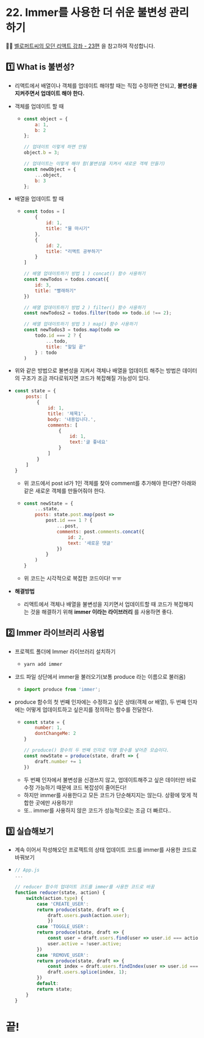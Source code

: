 # 22. Immer를 사용한 더 쉬운 불변성 관리하기

✍🏻 [벨로퍼트씨의 모던 리액트 강좌 - 23편](https://react.vlpt.us/basic/23-immer.html) 을 참고하여 작성합니다.

## 1️⃣ What is 불변성?

* 리액트에서 배열이나 객체를 업데이트 해야할 때는 직접 수정하면 안되고, __불변성을 지켜주면서 업데이트 해야 한다.__
* 객체를 업데이트 할 때
    *   ~~~javascript
        const object = {
            a: 1,
            b: 2
        };

        // 업데이트 이렇게 하면 안됨
        object.b = 3;

        // 업데이트는 이렇게 해야 함(불변성을 지켜서 새로운 객체 만들기)
        const newObject = {
            ...object,
            b: 3
        };
        ~~~
* 배열을 업데이트 할 때
    *   ~~~javascript
        const todos = [
            {
                id: 1,
                title: "물 마시기"
            },
            {
                id: 2,
                title: "리액트 공부하기"
            }
        ]

        // 배열 업데이트하기 방법 1 ) concat() 함수 사용하기
        const newTodos = todos.concat({
            id: 3,
            title: "빨래하기"
        })

        // 배열 업데이트하기 방법 2 ) filter() 함수 사용하기
        const newTodos2 = todos.filter(todo => todo.id !== 2);

        // 배열 업데이트하기 방법 3 ) map() 함수 사용하기
        const newTodos3 = todos.map(todo => 
            todo.id === 2 ? {
                ...todo,
                title: "할일 끝"
            } : todo
        )
        ~~~
* 위와 같은 방법으로 불변성을 지켜서 객체나 배열을 업데이트 해주는 방법은 데이터의 구조가 조금 까다로워지면 코드가 복잡해질 가능성이 있다.
*   ~~~javascript
    const state = {
        posts: [
            {
                id: 1,
                title: '제목1',
                body: '내용입니다.',
                comments: [
                    {
                        id: 1,
                        text:'글 좋네요'
                    }
                ]
            }
        ]
    }
    ~~~

    * 위 코드에서 post id가 1인 객체를 찾아 comment를 추가해야 한다면? 아래와 같은 새로운 객체를 만들어줘야 한다.
    *   ~~~javascript
        const newState = {
            ...state,
            posts: state.post.map(post =>
                post.id === 1 ? {
                    ...post,
                    comments: post.comments.concat({
                        id: 2,
                        text: '새로운 댓글'
                    })
                }
            )
        }
        ~~~
    * 위 코드는 시각적으로 복잡한 코드이다! ㅠㅠ
* __해결방법__
    * 리액트에서 객체나 배열을 불변성을 지키면서 업데이트할 때 코드가 복잡해지는 것을 해결하기 위해 __immer 이라는 라이브러리__ 를 사용하면 좋다.

## 2️⃣ Immer 라이브러리 사용법

* 프로젝트 폴더에 Immer 라이브러리 설치하기
    *   ~~~javascript
        yarn add immer
        ~~~
* 코드 파일 상단에서 immer을 불러오기(보통 produce 라는 이름으로 불러옴)
    *   ~~~javascript
        import produce from 'immer';
        ~~~
* produce 함수의 첫 번째 인자에는 수정하고 싶은 상태(객체 or 배열), 두 번째 인자에는 어떻게 업데이트하고 싶은지를 정의하는 함수를 전달한다.
    *   ~~~javascript
        const state = {
            number: 1,
            dontChangeMe: 2
        }

        // produce() 함수의 두 번째 인자로 익명 함수를 넣어준 모습이다.
        const newState = produce(state, draft => {
            draft.number += 1
        })
        ~~~
    * 두 번째 인자에서 불변성을 신경쓰지 않고, 업데이트해주고 싶은 데이터만 바로 수정 가능하기 때문에 코드 복잡성이 줄어든다!
    * 하지만 immer를 사용한다고 모든 코드가 단순해지지는 않는다. 상황에 맞게 적합한 곳에만 사용하기!
    * 또.. immer를 사용하지 않은 코드가 성능적으로는 조금 더 빠르다..

## 3️⃣ 실습해보기

* 계속 이어서 작성해오던 프로젝트의 상태 업데이트 코드를 immer를 사용한 코드로 바꿔보기
*   ~~~javascript
    // App.js
    ...
    
    // reducer 함수의 업데이트 코드를 immer를 사용한 코드로 바꿈
    function reducer(state, action) {
        switch(action.type) {
            case 'CREATE_USER':
            return produce(state, draft => {
                draft.users.push(action.user);
                })
            case 'TOGGLE_USER':
            return produce(state, draft => {
                const user = draft.users.find(user => user.id === action.id);
                user.active = !user.active;
            })
            case 'REMOVE_USER':
            return produce(state, draft => {
                const index = draft.users.findIndex(user => user.id === action.id);
                draft.users.splice(index, 1);
            })
            default:
            return state;
        }
    }
    ~~~

# 끝!